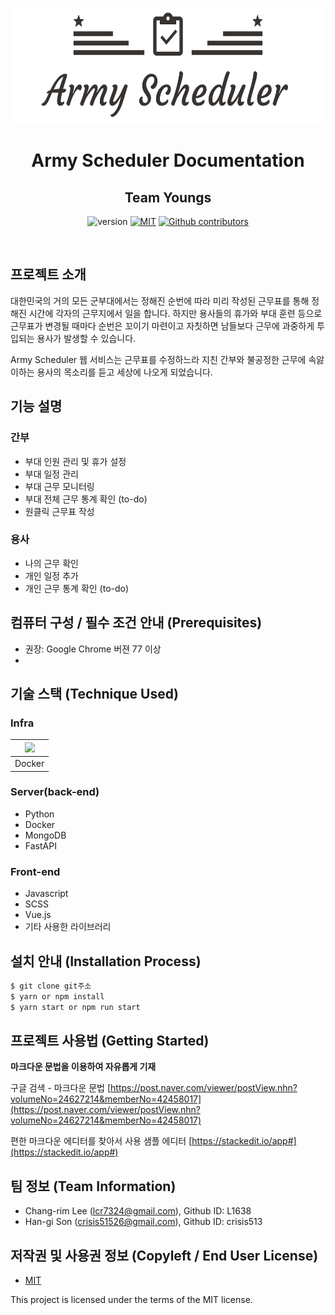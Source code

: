 
<p align="center">
    <img src="frontend/src/assets/img/armyscheduler_logo.png" alt="logo" width="600" height="185"/>
</p>

<h1 align="center">Army Scheduler Documentation</h1>
<h2 align="center">Team Youngs</h2>

<p align="center">
    <img src="https://img.shields.io/badge/version-v1.0.0-orange" alt="version"/>
    <a href="https://opensource.org/licenses/MIT"><img src="https://img.shields.io/badge/License-MIT-yellow.svg" alt="MIT"></a>
    <a href="https://github.com/osamhack2021/CLOUD_WEB_ArmyScheduler_Youngs/graphs/contributors"><img alt="Github contributors" src="https://img.shields.io/github/contributors/osamhack2021/CLOUD_WEB_ArmyScheduler_Youngs?color=success"></a>
</p>
<br/>

## 프로젝트 소개
대한민국의 거의 모든 군부대에서는 정해진 순번에 따라 미리 작성된 근무표를 통해 정해진 시간에 각자의 근무지에서 일을 합니다. 하지만 용사들의 휴가와 부대 훈련 등으로 근무표가 변경될 때마다 순번은 꼬이기 마련이고 자칫하면 남들보다 근무에 과중하게 투입되는 용사가 발생할 수 있습니다.

Army Scheduler 웹 서비스는 근무표를 수정하느라 지친 간부와 불공정한 근무에 속앓이하는 용사의 목소리를 듣고 세상에 나오게 되었습니다.

## 기능 설명
### 간부
- 부대 인원 관리 및 휴가 설정
- 부대 일정 관리
- 부대 근무 모니터링
- 부대 전체 근무 통계 확인 (to-do)
- 원클릭 근무표 작성
### 용사
- 나의 근무 확인
- 개인 일정 추가
- 개인 근무 통계 확인 (to-do)

## 컴퓨터 구성 / 필수 조건 안내 (Prerequisites)
 - 권장: Google Chrome 버젼 77 이상
 - 

## 기술 스택 (Technique Used) 

###  **Infra**

|<a href = "https://www.docker.com/"><img src = "./doc/images/stack_icons/docker.png" height=70px></a>|
|:--:|
|Docker|
### Server(back-end)
 - Python
 - Docker
 - MongoDB
 - FastAPI
 
### Front-end
 - Javascript
 - SCSS
 - Vue.js
 - 기타 사용한 라이브러리

## 설치 안내 (Installation Process)
```bash
$ git clone git주소
$ yarn or npm install
$ yarn start or npm run start
```


## 프로젝트 사용법 (Getting Started)
**마크다운 문법을 이용하여 자유롭게 기재**

구글 검색 - 마크다운 문법
[https://post.naver.com/viewer/postView.nhn?volumeNo=24627214&memberNo=42458017](https://post.naver.com/viewer/postView.nhn?volumeNo=24627214&memberNo=42458017)

편한 마크다운 에디터를 찾아서 사용
샘플 에디터 [https://stackedit.io/app#](https://stackedit.io/app#)
 

## 팀 정보 (Team Information)
- Chang-rim Lee (lcr7324@gmail.com), Github ID: L1638
- Han-gi Son (crisis51526@gmail.com), Github ID: crisis513


## 저작권 및 사용권 정보 (Copyleft / End User License)
 * [MIT](https://github.com/osamhack2021/CLOUD_WEB_ArmyScheduler_Youngs/blob/master/license.md)

This project is licensed under the terms of the MIT license.
